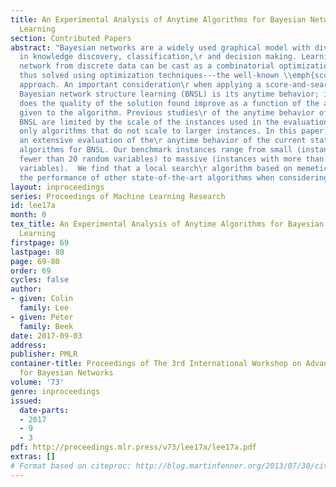```yaml
---
title: An Experimental Analysis of Anytime Algorithms for Bayesian Network Structure
  Learning
section: Contributed Papers
abstract: "Bayesian networks are a widely used graphical model with diverse applications
  in knowledge discovery, classification,\r and decision making. Learning a Bayesian
  network from discrete data can be cast as a combinatorial optimization problem and\r
  thus solved using optimization techniques---the well-known \\emph{score-and-search}
  approach. An important consideration\r when applying a score-and-search method for
  Bayesian network structure learning (BNSL) is its anytime behavior; i.e., how\r
  does the quality of the solution found improve as a function of the amount of time
  given to the algorithm. Previous studies\r of the anytime behavior of methods for
  BNSL are limited by the scale of the instances used in the evaluation and evaluate\r
  only algorithms that do not scale to larger instances. In this paper, we perform
  an extensive evaluation of the\r anytime behavior of the current state-of-the-art
  algorithms for BNSL. Our benchmark instances range from small (instances\r with
  fewer than 20 random variables) to massive (instances with more than 1,500 random
  variables).  We find that a local search\r algorithm based on memetic search dominates
  the performance of other state-of-the-art algorithms when considering anytime behavior."
layout: inproceedings
series: Proceedings of Machine Learning Research
id: lee17a
month: 0
tex_title: An Experimental Analysis of Anytime Algorithms for Bayesian Network Structure
  Learning
firstpage: 69
lastpage: 80
page: 69-80
order: 69
cycles: false
author:
- given: Colin
  family: Lee
- given: Peter
  family: Beek
date: 2017-09-03
address: 
publisher: PMLR
container-title: Proceedings of The 3rd International Workshop on Advanced Methodologies
  for Bayesian Networks
volume: '73'
genre: inproceedings
issued:
  date-parts:
  - 2017
  - 9
  - 3
pdf: http://proceedings.mlr.press/v73/lee17a/lee17a.pdf
extras: []
# Format based on citeproc: http://blog.martinfenner.org/2013/07/30/citeproc-yaml-for-bibliographies/
---
```

